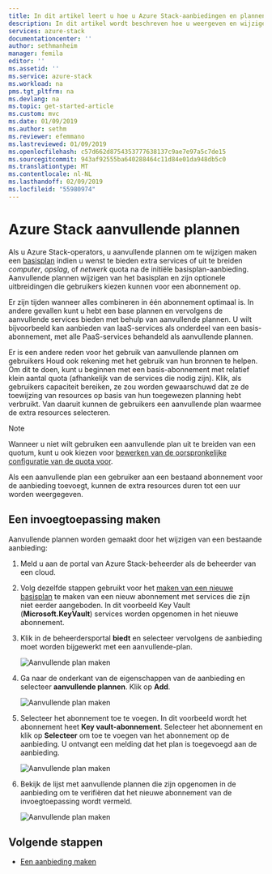 ```yaml
---
title: In dit artikel leert u hoe u Azure Stack-aanbiedingen en plannen bijwerken | Microsoft Docs
description: In dit artikel wordt beschreven hoe u weergeven en wijzigen van bestaande Azure Stack-aanbiedingen en plannen.
services: azure-stack
documentationcenter: ''
author: sethmanheim
manager: femila
editor: ''
ms.assetid: ''
ms.service: azure-stack
ms.workload: na
pms.tgt_pltfrm: na
ms.devlang: na
ms.topic: get-started-article
ms.custom: mvc
ms.date: 01/09/2019
ms.author: sethm
ms.reviewer: efemmano
ms.lastreviewed: 01/09/2019
ms.openlocfilehash: c57d662d8754353777638137c9ae7e97a5c7de15
ms.sourcegitcommit: 943af92555ba640288464c11d84e01da948db5c0
ms.translationtype: MT
ms.contentlocale: nl-NL
ms.lasthandoff: 02/09/2019
ms.locfileid: "55980974"
---
```

# <a name="azure-stack-add-on-plans"></a>Azure Stack aanvullende plannen

Als u Azure Stack-operators, u aanvullende plannen om te wijzigen maken een [basisplan](azure-stack-create-plan.md) indien u wenst te bieden extra services of uit te breiden *computer*, *opslag*, of *netwerk* quota na de initiële basisplan-aanbieding. Aanvullende plannen wijzigen van het basisplan en zijn optionele uitbreidingen die gebruikers kiezen kunnen voor een abonnement op.

Er zijn tijden wanneer alles combineren in één abonnement optimaal is. In andere gevallen kunt u hebt een base plannen en vervolgens de aanvullende services bieden met behulp van aanvullende plannen. U wilt bijvoorbeeld kan aanbieden van IaaS-services als onderdeel van een basis-abonnement, met alle PaaS-services behandeld als aanvullende plannen.

Er is een andere reden voor het gebruik van aanvullende plannen om gebruikers Houd ook rekening met het gebruik van hun bronnen te helpen. Om dit te doen, kunt u beginnen met een basis-abonnement met relatief klein aantal quota (afhankelijk van de services die nodig zijn). Klik, als gebruikers capaciteit bereiken, ze zou worden gewaarschuwd dat ze de toewijzing van resources op basis van hun toegewezen planning hebt verbruikt. Van daaruit kunnen de gebruikers een aanvullende plan waarmee de extra resources selecteren.

> [!NOTE]
> Wanneer u niet wilt gebruiken een aanvullende plan uit te breiden van een quotum, kunt u ook kiezen voor [bewerken van de oorspronkelijke configuratie van de quota voor](azure-stack-quota-types.md#edit-a-quota).

Als een aanvullende plan een gebruiker aan een bestaand abonnement voor de aanbieding toevoegt, kunnen de extra resources duren tot een uur worden weergegeven.

## <a name="create-an-add-on-plan"></a>Een invoegtoepassing maken

Aanvullende plannen worden gemaakt door het wijzigen van een bestaande aanbieding:

1. Meld u aan de portal van Azure Stack-beheerder als de beheerder van een cloud.
2. Volg dezelfde stappen gebruikt voor het [maken van een nieuwe basisplan](azure-stack-create-plan.md) te maken van een nieuw abonnement met services die zijn niet eerder aangeboden. In dit voorbeeld Key Vault (**Microsoft.KeyVault**) services worden opgenomen in het nieuwe abonnement.
3. Klik in de beheerdersportal **biedt** en selecteer vervolgens de aanbieding moet worden bijgewerkt met een aanvullende-plan.

   ![Aanvullende plan maken](media/create-add-on-plan/1.PNG)

4. Ga naar de onderkant van de eigenschappen van de aanbieding en selecteer **aanvullende plannen**. Klik op **Add**.

    ![Aanvullende plan maken](media/create-add-on-plan/2.PNG)

5. Selecteer het abonnement toe te voegen. In dit voorbeeld wordt het abonnement heet **Key vault-abonnement**. Selecteer het abonnement en klik op **Selecteer** om toe te voegen van het abonnement op de aanbieding. U ontvangt een melding dat het plan is toegevoegd aan de aanbieding.

    ![Aanvullende plan maken](media/create-add-on-plan/3.PNG)

6. Bekijk de lijst met aanvullende plannen die zijn opgenomen in de aanbieding om te verifiëren dat het nieuwe abonnement van de invoegtoepassing wordt vermeld.

    ![Aanvullende plan maken](media/create-add-on-plan/4.PNG)

## <a name="next-steps"></a>Volgende stappen

* [Een aanbieding maken](azure-stack-create-offer.md)